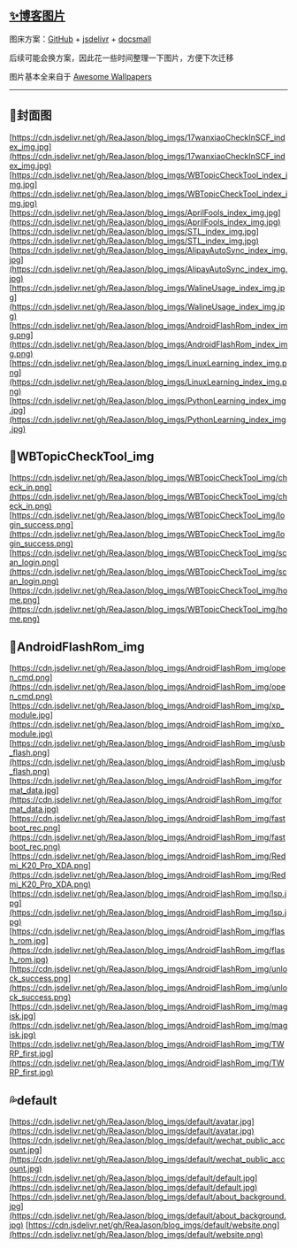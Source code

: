 ## [✨博客图片](https://reajason.top/) 

图床方案：[GitHub](https://github.com/) + [jsdelivr](https://www.jsdelivr.com/) + [docsmall](https://docsmall.com/)

后续可能会换方案，因此花一些时间整理一下图片，方便下次迁移

图片基本全来自于 [Awesome Wallpapers](https://wallhaven.cc/)

-----
## 🌈封面图

[https://cdn.jsdelivr.net/gh/ReaJason/blog_imgs/17wanxiaoCheckInSCF_index_img.jpg](https://cdn.jsdelivr.net/gh/ReaJason/blog_imgs/17wanxiaoCheckInSCF_index_img.jpg)
[https://cdn.jsdelivr.net/gh/ReaJason/blog_imgs/WBTopicCheckTool_index_img.jpg](https://cdn.jsdelivr.net/gh/ReaJason/blog_imgs/WBTopicCheckTool_index_img.jpg)
[https://cdn.jsdelivr.net/gh/ReaJason/blog_imgs/AprilFools_index_img.jpg](https://cdn.jsdelivr.net/gh/ReaJason/blog_imgs/AprilFools_index_img.jpg)
[https://cdn.jsdelivr.net/gh/ReaJason/blog_imgs/STL_index_img.jpg](https://cdn.jsdelivr.net/gh/ReaJason/blog_imgs/STL_index_img.jpg)
[https://cdn.jsdelivr.net/gh/ReaJason/blog_imgs/AlipayAutoSync_index_img.jpg](https://cdn.jsdelivr.net/gh/ReaJason/blog_imgs/AlipayAutoSync_index_img.jpg)
[https://cdn.jsdelivr.net/gh/ReaJason/blog_imgs/WalineUsage_index_img.jpg](https://cdn.jsdelivr.net/gh/ReaJason/blog_imgs/WalineUsage_index_img.jpg)
[https://cdn.jsdelivr.net/gh/ReaJason/blog_imgs/AndroidFlashRom_index_img.png](https://cdn.jsdelivr.net/gh/ReaJason/blog_imgs/AndroidFlashRom_index_img.png)
[https://cdn.jsdelivr.net/gh/ReaJason/blog_imgs/LinuxLearning_index_img.png](https://cdn.jsdelivr.net/gh/ReaJason/blog_imgs/LinuxLearning_index_img.png)
[https://cdn.jsdelivr.net/gh/ReaJason/blog_imgs/PythonLearning_index_img.jpg](https://cdn.jsdelivr.net/gh/ReaJason/blog_imgs/PythonLearning_index_img.jpg)
## 🎨WBTopicCheckTool_img
[https://cdn.jsdelivr.net/gh/ReaJason/blog_imgs/WBTopicCheckTool_img/check_in.png](https://cdn.jsdelivr.net/gh/ReaJason/blog_imgs/WBTopicCheckTool_img/check_in.png)
[https://cdn.jsdelivr.net/gh/ReaJason/blog_imgs/WBTopicCheckTool_img/login_success.png](https://cdn.jsdelivr.net/gh/ReaJason/blog_imgs/WBTopicCheckTool_img/login_success.png)
[https://cdn.jsdelivr.net/gh/ReaJason/blog_imgs/WBTopicCheckTool_img/scan_login.png](https://cdn.jsdelivr.net/gh/ReaJason/blog_imgs/WBTopicCheckTool_img/scan_login.png)
[https://cdn.jsdelivr.net/gh/ReaJason/blog_imgs/WBTopicCheckTool_img/home.png](https://cdn.jsdelivr.net/gh/ReaJason/blog_imgs/WBTopicCheckTool_img/home.png)
## 🦄AndroidFlashRom_img
[https://cdn.jsdelivr.net/gh/ReaJason/blog_imgs/AndroidFlashRom_img/open_cmd.png](https://cdn.jsdelivr.net/gh/ReaJason/blog_imgs/AndroidFlashRom_img/open_cmd.png)
[https://cdn.jsdelivr.net/gh/ReaJason/blog_imgs/AndroidFlashRom_img/xp_module.jpg](https://cdn.jsdelivr.net/gh/ReaJason/blog_imgs/AndroidFlashRom_img/xp_module.jpg)
[https://cdn.jsdelivr.net/gh/ReaJason/blog_imgs/AndroidFlashRom_img/usb_flash.png](https://cdn.jsdelivr.net/gh/ReaJason/blog_imgs/AndroidFlashRom_img/usb_flash.png)
[https://cdn.jsdelivr.net/gh/ReaJason/blog_imgs/AndroidFlashRom_img/format_data.jpg](https://cdn.jsdelivr.net/gh/ReaJason/blog_imgs/AndroidFlashRom_img/format_data.jpg)
[https://cdn.jsdelivr.net/gh/ReaJason/blog_imgs/AndroidFlashRom_img/fastboot_rec.png](https://cdn.jsdelivr.net/gh/ReaJason/blog_imgs/AndroidFlashRom_img/fastboot_rec.png)
[https://cdn.jsdelivr.net/gh/ReaJason/blog_imgs/AndroidFlashRom_img/Redmi_K20_Pro_XDA.png](https://cdn.jsdelivr.net/gh/ReaJason/blog_imgs/AndroidFlashRom_img/Redmi_K20_Pro_XDA.png)
[https://cdn.jsdelivr.net/gh/ReaJason/blog_imgs/AndroidFlashRom_img/lsp.jpg](https://cdn.jsdelivr.net/gh/ReaJason/blog_imgs/AndroidFlashRom_img/lsp.jpg)
[https://cdn.jsdelivr.net/gh/ReaJason/blog_imgs/AndroidFlashRom_img/flash_rom.jpg](https://cdn.jsdelivr.net/gh/ReaJason/blog_imgs/AndroidFlashRom_img/flash_rom.jpg)
[https://cdn.jsdelivr.net/gh/ReaJason/blog_imgs/AndroidFlashRom_img/unlock_success.png](https://cdn.jsdelivr.net/gh/ReaJason/blog_imgs/AndroidFlashRom_img/unlock_success.png)
[https://cdn.jsdelivr.net/gh/ReaJason/blog_imgs/AndroidFlashRom_img/magisk.jpg](https://cdn.jsdelivr.net/gh/ReaJason/blog_imgs/AndroidFlashRom_img/magisk.jpg)
[https://cdn.jsdelivr.net/gh/ReaJason/blog_imgs/AndroidFlashRom_img/TWRP_first.jpg](https://cdn.jsdelivr.net/gh/ReaJason/blog_imgs/AndroidFlashRom_img/TWRP_first.jpg)
## 💦default
[https://cdn.jsdelivr.net/gh/ReaJason/blog_imgs/default/avatar.jpg](https://cdn.jsdelivr.net/gh/ReaJason/blog_imgs/default/avatar.jpg)
[https://cdn.jsdelivr.net/gh/ReaJason/blog_imgs/default/wechat_public_account.jpg](https://cdn.jsdelivr.net/gh/ReaJason/blog_imgs/default/wechat_public_account.jpg)
[https://cdn.jsdelivr.net/gh/ReaJason/blog_imgs/default/default.jpg](https://cdn.jsdelivr.net/gh/ReaJason/blog_imgs/default/default.jpg)
[https://cdn.jsdelivr.net/gh/ReaJason/blog_imgs/default/about_background.jpg](https://cdn.jsdelivr.net/gh/ReaJason/blog_imgs/default/about_background.jpg)
[https://cdn.jsdelivr.net/gh/ReaJason/blog_imgs/default/website.png](https://cdn.jsdelivr.net/gh/ReaJason/blog_imgs/default/website.png)